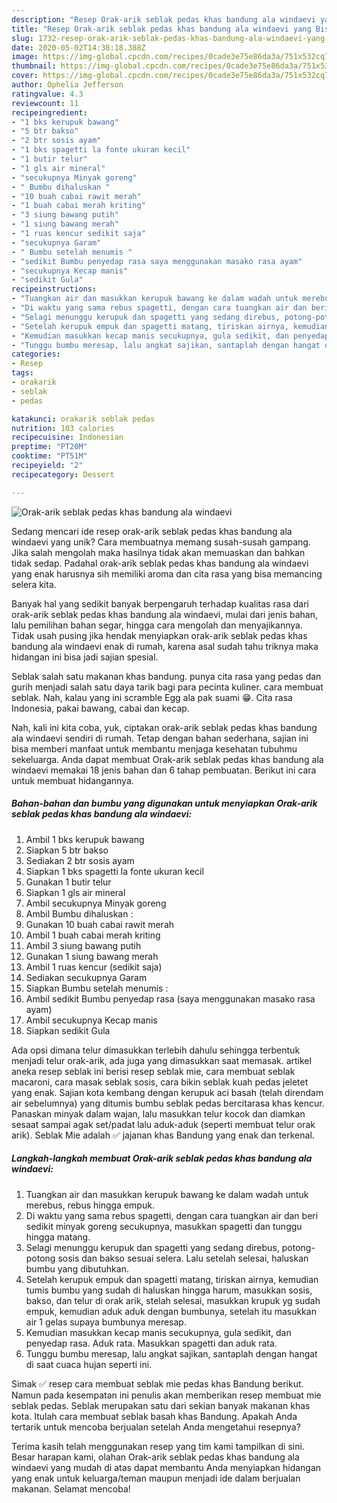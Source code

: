 ```yaml
---
description: "Resep Orak-arik seblak pedas khas bandung ala windaevi yang Bisa Manjain Lidah"
title: "Resep Orak-arik seblak pedas khas bandung ala windaevi yang Bisa Manjain Lidah"
slug: 1732-resep-orak-arik-seblak-pedas-khas-bandung-ala-windaevi-yang-bisa-manjain-lidah
date: 2020-05-02T14:38:18.388Z
image: https://img-global.cpcdn.com/recipes/0cade3e75e86da3a/751x532cq70/orak-arik-seblak-pedas-khas-bandung-ala-windaevi-foto-resep-utama.jpg
thumbnail: https://img-global.cpcdn.com/recipes/0cade3e75e86da3a/751x532cq70/orak-arik-seblak-pedas-khas-bandung-ala-windaevi-foto-resep-utama.jpg
cover: https://img-global.cpcdn.com/recipes/0cade3e75e86da3a/751x532cq70/orak-arik-seblak-pedas-khas-bandung-ala-windaevi-foto-resep-utama.jpg
author: Ophelia Jefferson
ratingvalue: 4.3
reviewcount: 11
recipeingredient:
- "1 bks kerupuk bawang"
- "5 btr bakso"
- "2 btr sosis ayam"
- "1 bks spagetti la fonte ukuran kecil"
- "1 butir telur"
- "1 gls air mineral"
- "secukupnya Minyak goreng"
- " Bumbu dihaluskan "
- "10 buah cabai rawit merah"
- "1 buah cabai merah kriting"
- "3 siung bawang putih"
- "1 siung bawang merah"
- "1 ruas kencur sedikit saja"
- "secukupnya Garam"
- " Bumbu setelah menumis "
- "sedikit Bumbu penyedap rasa saya menggunakan masako rasa ayam"
- "secukupnya Kecap manis"
- "sedikit Gula"
recipeinstructions:
- "Tuangkan air dan masukkan kerupuk bawang ke dalam wadah untuk merebus, rebus hingga empuk."
- "Di waktu yang sama rebus spagetti, dengan cara tuangkan air dan beri sedikit minyak goreng secukupnya, masukkan spagetti dan tunggu hingga matang."
- "Selagi menunggu kerupuk dan spagetti yang sedang direbus, potong-potong sosis dan bakso sesuai selera. Lalu setelah selesai, haluskan bumbu yang dibutuhkan."
- "Setelah kerupuk empuk dan spagetti matang, tiriskan airnya, kemudian tumis bumbu yang sudah di haluskan hingga harum, masukkan sosis, bakso, dan telur di orak arik, stelah selesai, masukkan krupuk yg sudah empuk, kemudian aduk aduk dengan bumbunya, setelah itu masukkan air 1 gelas supaya bumbunya meresap."
- "Kemudian masukkan kecap manis secukupnya, gula sedikit, dan penyedap rasa. Aduk rata. Masukkan spagetti dan aduk rata."
- "Tunggu bumbu meresap, lalu angkat sajikan, santaplah dengan hangat di saat cuaca hujan seperti ini."
categories:
- Resep
tags:
- orakarik
- seblak
- pedas

katakunci: orakarik seblak pedas 
nutrition: 103 calories
recipecuisine: Indonesian
preptime: "PT20M"
cooktime: "PT51M"
recipeyield: "2"
recipecategory: Dessert

---
```



![Orak-arik seblak pedas khas bandung ala windaevi](https://img-global.cpcdn.com/recipes/0cade3e75e86da3a/751x532cq70/orak-arik-seblak-pedas-khas-bandung-ala-windaevi-foto-resep-utama.jpg)

Sedang mencari ide resep orak-arik seblak pedas khas bandung ala windaevi yang unik? Cara membuatnya memang susah-susah gampang. Jika salah mengolah maka hasilnya tidak akan memuaskan dan bahkan tidak sedap. Padahal orak-arik seblak pedas khas bandung ala windaevi yang enak harusnya sih memiliki aroma dan cita rasa yang bisa memancing selera kita.

Banyak hal yang sedikit banyak berpengaruh terhadap kualitas rasa dari orak-arik seblak pedas khas bandung ala windaevi, mulai dari jenis bahan, lalu pemilihan bahan segar, hingga cara mengolah dan menyajikannya. Tidak usah pusing jika hendak menyiapkan orak-arik seblak pedas khas bandung ala windaevi enak di rumah, karena asal sudah tahu triknya maka hidangan ini bisa jadi sajian spesial.

Seblak salah satu makanan khas bandung. punya cita rasa yang pedas dan gurih menjadi salah satu daya tarik bagi para pecinta kuliner. cara membuat seblak. Nah, kalau yang ini scramble Egg ala pak suami 😁. Cita rasa Indonesia, pakai bawang, cabai dan kecap.


Nah, kali ini kita coba, yuk, ciptakan orak-arik seblak pedas khas bandung ala windaevi sendiri di rumah. Tetap dengan bahan sederhana, sajian ini bisa memberi manfaat untuk membantu menjaga kesehatan tubuhmu sekeluarga. Anda dapat membuat Orak-arik seblak pedas khas bandung ala windaevi memakai 18 jenis bahan dan 6 tahap pembuatan. Berikut ini cara untuk membuat hidangannya.

<!--inarticleads1-->

##### Bahan-bahan dan bumbu yang digunakan untuk menyiapkan Orak-arik seblak pedas khas bandung ala windaevi:

1. Ambil 1 bks kerupuk bawang
1. Siapkan 5 btr bakso
1. Sediakan 2 btr sosis ayam
1. Siapkan 1 bks spagetti la fonte ukuran kecil
1. Gunakan 1 butir telur
1. Siapkan 1 gls air mineral
1. Ambil secukupnya Minyak goreng
1. Ambil  Bumbu dihaluskan :
1. Gunakan 10 buah cabai rawit merah
1. Ambil 1 buah cabai merah kriting
1. Ambil 3 siung bawang putih
1. Gunakan 1 siung bawang merah
1. Ambil 1 ruas kencur (sedikit saja)
1. Sediakan secukupnya Garam
1. Siapkan  Bumbu setelah menumis :
1. Ambil sedikit Bumbu penyedap rasa (saya menggunakan masako rasa ayam)
1. Ambil secukupnya Kecap manis
1. Siapkan sedikit Gula


Ada opsi dimana telur dimasukkan terlebih dahulu sehingga terbentuk menjadi telur orak-arik, ada juga yang dimasukkan saat memasak. artikel aneka resep seblak ini berisi resep seblak mie, cara membuat seblak macaroni, cara masak seblak sosis, cara bikin seblak kuah pedas jeletet yang enak. Sajian kota kembang dengan kerupuk aci basah (telah direndam air sebelumnya) yang ditumis bumbu seblak pedas bercitarasa khas kencur. Panaskan minyak dalam wajan, lalu masukkan telur kocok dan diamkan sesaat sampai agak set/padat lalu aduk-aduk (seperti membuat telur orak arik). Seblak Mie adalah ✅ jajanan khas Bandung yang enak dan terkenal. 

<!--inarticleads2-->

##### Langkah-langkah membuat Orak-arik seblak pedas khas bandung ala windaevi:

1. Tuangkan air dan masukkan kerupuk bawang ke dalam wadah untuk merebus, rebus hingga empuk.
1. Di waktu yang sama rebus spagetti, dengan cara tuangkan air dan beri sedikit minyak goreng secukupnya, masukkan spagetti dan tunggu hingga matang.
1. Selagi menunggu kerupuk dan spagetti yang sedang direbus, potong-potong sosis dan bakso sesuai selera. Lalu setelah selesai, haluskan bumbu yang dibutuhkan.
1. Setelah kerupuk empuk dan spagetti matang, tiriskan airnya, kemudian tumis bumbu yang sudah di haluskan hingga harum, masukkan sosis, bakso, dan telur di orak arik, stelah selesai, masukkan krupuk yg sudah empuk, kemudian aduk aduk dengan bumbunya, setelah itu masukkan air 1 gelas supaya bumbunya meresap.
1. Kemudian masukkan kecap manis secukupnya, gula sedikit, dan penyedap rasa. Aduk rata. Masukkan spagetti dan aduk rata.
1. Tunggu bumbu meresap, lalu angkat sajikan, santaplah dengan hangat di saat cuaca hujan seperti ini.


Simak ✅ resep cara membuat seblak mie pedas khas Bandung berikut. Namun pada kesempatan ini penulis akan memberikan resep membuat mie seblak pedas. Seblak merupakan satu dari sekian banyak makanan khas kota. Itulah cara membuat seblak basah khas Bandung. Apakah Anda tertarik untuk mencoba berjualan setelah Anda mengetahui resepnya? 

Terima kasih telah menggunakan resep yang tim kami tampilkan di sini. Besar harapan kami, olahan Orak-arik seblak pedas khas bandung ala windaevi yang mudah di atas dapat membantu Anda menyiapkan hidangan yang enak untuk keluarga/teman maupun menjadi ide dalam berjualan makanan. Selamat mencoba!

